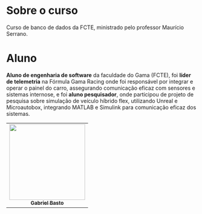 # Sobre o curso

Curso de banco de dados da FCTE, ministrado pelo professor Maurício Serrano.

# Aluno 

**Aluno de engenharia de software** da faculdade do Gama (FCTE), foi **líder de telemetria** na Fórmula Gama Racing onde foi responsável por integrar e operar o painel do carro, assegurando comunicação eficaz com sensores e sistemas internose, e foi **aluno pesquisador**, onde participou de projeto de pesquisa sobre simulação de veículo híbrido flex, utilizando Unreal e Microautobox, integrando MATLAB e Simulink para comunicação eficaz dos sistemas.

<div align="center">
<table align="center">
    <td align="center"><a href="https://github.com/Bertolazi"><img src="https://github.com/Bertolazi.png" width="200px;" alt=""/><br /><sub><b>Gabriel Basto</b></sub></a><br />
</table>
</div>